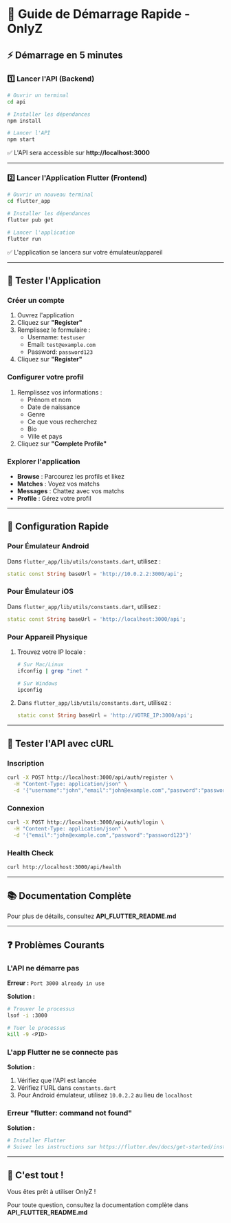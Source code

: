 # 🚀 Guide de Démarrage Rapide - OnlyZ

## ⚡ Démarrage en 5 minutes

### 1️⃣ Lancer l'API (Backend)

```bash
# Ouvrir un terminal
cd api

# Installer les dépendances
npm install

# Lancer l'API
npm start
```

✅ L'API sera accessible sur **http://localhost:3000**

---

### 2️⃣ Lancer l'Application Flutter (Frontend)

```bash
# Ouvrir un nouveau terminal
cd flutter_app

# Installer les dépendances
flutter pub get

# Lancer l'application
flutter run
```

✅ L'application se lancera sur votre émulateur/appareil

---

## 📱 Tester l'Application

### Créer un compte

1. Ouvrez l'application
2. Cliquez sur **"Register"**
3. Remplissez le formulaire :
   - Username: `testuser`
   - Email: `test@example.com`
   - Password: `password123`
4. Cliquez sur **"Register"**

### Configurer votre profil

1. Remplissez vos informations :
   - Prénom et nom
   - Date de naissance
   - Genre
   - Ce que vous recherchez
   - Bio
   - Ville et pays
2. Cliquez sur **"Complete Profile"**

### Explorer l'application

- **Browse** : Parcourez les profils et likez
- **Matches** : Voyez vos matchs
- **Messages** : Chattez avec vos matchs
- **Profile** : Gérez votre profil

---

## 🔧 Configuration Rapide

### Pour Émulateur Android

Dans `flutter_app/lib/utils/constants.dart`, utilisez :

```dart
static const String baseUrl = 'http://10.0.2.2:3000/api';
```

### Pour Émulateur iOS

Dans `flutter_app/lib/utils/constants.dart`, utilisez :

```dart
static const String baseUrl = 'http://localhost:3000/api';
```

### Pour Appareil Physique

1. Trouvez votre IP locale :
   ```bash
   # Sur Mac/Linux
   ifconfig | grep "inet "
   
   # Sur Windows
   ipconfig
   ```

2. Dans `flutter_app/lib/utils/constants.dart`, utilisez :
   ```dart
   static const String baseUrl = 'http://VOTRE_IP:3000/api';
   ```

---

## 🧪 Tester l'API avec cURL

### Inscription
```bash
curl -X POST http://localhost:3000/api/auth/register \
  -H "Content-Type: application/json" \
  -d '{"username":"john","email":"john@example.com","password":"password123"}'
```

### Connexion
```bash
curl -X POST http://localhost:3000/api/auth/login \
  -H "Content-Type: application/json" \
  -d '{"email":"john@example.com","password":"password123"}'
```

### Health Check
```bash
curl http://localhost:3000/api/health
```

---

## 📚 Documentation Complète

Pour plus de détails, consultez **API_FLUTTER_README.md**

---

## ❓ Problèmes Courants

### L'API ne démarre pas

**Erreur :** `Port 3000 already in use`

**Solution :**
```bash
# Trouver le processus
lsof -i :3000

# Tuer le processus
kill -9 <PID>
```

### L'app Flutter ne se connecte pas

**Solution :**
1. Vérifiez que l'API est lancée
2. Vérifiez l'URL dans `constants.dart`
3. Pour Android émulateur, utilisez `10.0.2.2` au lieu de `localhost`

### Erreur "flutter: command not found"

**Solution :**
```bash
# Installer Flutter
# Suivez les instructions sur https://flutter.dev/docs/get-started/install
```

---

## 🎉 C'est tout !

Vous êtes prêt à utiliser OnlyZ ! 

Pour toute question, consultez la documentation complète dans **API_FLUTTER_README.md**